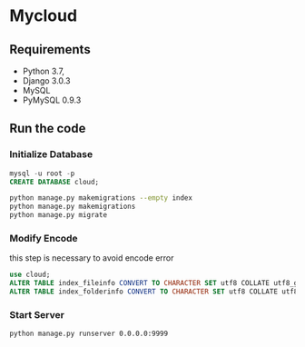 # Mycloud

## Requirements

- Python 3.7,
- Django 3.0.3
- MySQL
- PyMySQL 0.9.3

## Run the code

### Initialize Database

```sql
mysql -u root -p
CREATE DATABASE cloud;
```

```sh
python manage.py makemigrations --empty index
python manage.py makemigrations
python manage.py migrate
```

### Modify Encode

this step is necessary to avoid encode error

```sql
use cloud;
ALTER TABLE index_fileinfo CONVERT TO CHARACTER SET utf8 COLLATE utf8_general_ci;
ALTER TABLE index_folderinfo CONVERT TO CHARACTER SET utf8 COLLATE utf8_general_ci;
```

### Start Server

```sh
python manage.py runserver 0.0.0.0:9999
```
